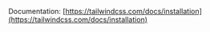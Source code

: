 Documentation: [https://tailwindcss.com/docs/installation](https://tailwindcss.com/docs/installation)
